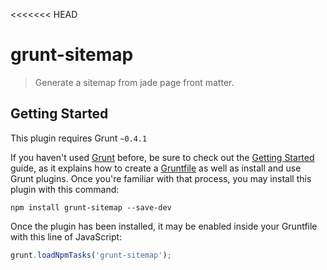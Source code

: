 <<<<<<< HEAD
# grunt-sitemap

> Generate a sitemap from jade page front matter.

## Getting Started
This plugin requires Grunt `~0.4.1`

If you haven't used [Grunt](http://gruntjs.com/) before, be sure to check out the [Getting Started](http://gruntjs.com/getting-started) guide, as it explains how to create a [Gruntfile](http://gruntjs.com/sample-gruntfile) as well as install and use Grunt plugins. Once you're familiar with that process, you may install this plugin with this command:

```shell
npm install grunt-sitemap --save-dev
```

Once the plugin has been installed, it may be enabled inside your Gruntfile with this line of JavaScript:

```js
grunt.loadNpmTasks('grunt-sitemap');
```
